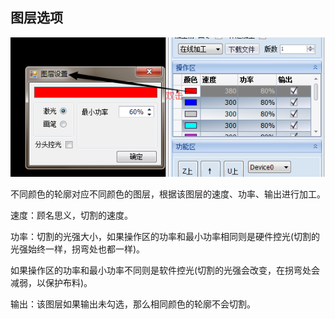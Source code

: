 ## 图层选项

![](/assets/LayerOptions.png)

不同颜色的轮廓对应不同颜色的图层，根据该图层的速度、功率、输出进行加工。

速度：顾名思义，切割的速度。

功率：切割的光强大小，如果操作区的功率和最小功率相同则是硬件控光\(切割的光强始终一样，拐弯处也都一样\)。

如果操作区的功率和最小功率不同则是软件控光\(切割的光强会改变，在拐弯处会减弱，以保护布料\)。

输出：该图层如果输出未勾选，那么相同颜色的轮廓不会切割。

